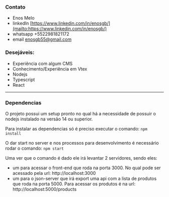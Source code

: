 ### Contato

- Enos Melo
- linkedIn [https://www.linkedin.com/in/enosgb/](mailto:https://www.linkedin.com/in/enosgb/)
- whatsapp +5522981821172
- email [enosgb55@gmail.com](mailto:enosgb55@gmail.com)

### Desejáveis:

- Experiência com algum CMS
- Conhecimento/Experiência em Vtex
- Nodejs
- Typescript
- React

----

### Dependencias

O projeto possui um setup pronto no qual há a necessidade de possuir o nodejs instalado na versão 14 ou superior.

Para instalar as dependencias só é preciso executar o comando: `npm install`

O dar start no server e nos processos para desenvolvimento é necessário rodar o comando: `npm start `

Uma ver que o comando é dado ele irá levantar 2 servidores, sendo eles:
 - um para acessar o front-end que roda na porta 3000. No qual pode ser acessado pela url: http://localhost:3000
 - um para o json-server que irá export uma api com a lista de produtos que roda na porta 5000. Para acessar os produtos é na url:  http://localhost:5000/products
